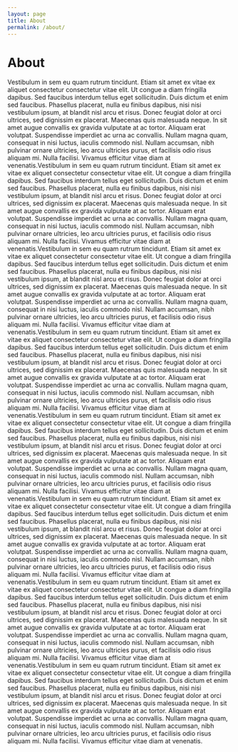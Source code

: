 ```yaml
---
layout: page
title: About
permalink: /about/
---
```


# About

Vestibulum in sem eu quam rutrum tincidunt. Etiam sit amet ex vitae ex aliquet consectetur consectetur vitae elit. Ut congue a diam fringilla dapibus. Sed faucibus interdum tellus eget sollicitudin. Duis dictum et enim sed faucibus. Phasellus placerat, nulla eu finibus dapibus, nisi nisi vestibulum ipsum, at blandit nisl arcu et risus. Donec feugiat dolor at orci ultrices, sed dignissim ex placerat. Maecenas quis malesuada neque. In sit amet augue convallis ex gravida vulputate at ac tortor. Aliquam erat volutpat. Suspendisse imperdiet ac urna ac convallis. Nullam magna quam, consequat in nisi luctus, iaculis commodo nisl. Nullam accumsan, nibh pulvinar ornare ultricies, leo arcu ultricies purus, et facilisis odio risus aliquam mi. Nulla facilisi. Vivamus efficitur vitae diam at venenatis.Vestibulum in sem eu quam rutrum tincidunt. Etiam sit amet ex vitae ex aliquet consectetur consectetur vitae elit. Ut congue a diam fringilla dapibus. Sed faucibus interdum tellus eget sollicitudin. Duis dictum et enim sed faucibus. Phasellus placerat, nulla eu finibus dapibus, nisi nisi vestibulum ipsum, at blandit nisl arcu et risus. Donec feugiat dolor at orci ultrices, sed dignissim ex placerat. Maecenas quis malesuada neque. In sit amet augue convallis ex gravida vulputate at ac tortor. Aliquam erat volutpat. Suspendisse imperdiet ac urna ac convallis. Nullam magna quam, consequat in nisi luctus, iaculis commodo nisl. Nullam accumsan, nibh pulvinar ornare ultricies, leo arcu ultricies purus, et facilisis odio risus aliquam mi. Nulla facilisi. Vivamus efficitur vitae diam at venenatis.Vestibulum in sem eu quam rutrum tincidunt. Etiam sit amet ex vitae ex aliquet consectetur consectetur vitae elit. Ut congue a diam fringilla dapibus. Sed faucibus interdum tellus eget sollicitudin. Duis dictum et enim sed faucibus. Phasellus placerat, nulla eu finibus dapibus, nisi nisi vestibulum ipsum, at blandit nisl arcu et risus. Donec feugiat dolor at orci ultrices, sed dignissim ex placerat. Maecenas quis malesuada neque. In sit amet augue convallis ex gravida vulputate at ac tortor. Aliquam erat volutpat. Suspendisse imperdiet ac urna ac convallis. Nullam magna quam, consequat in nisi luctus, iaculis commodo nisl. Nullam accumsan, nibh pulvinar ornare ultricies, leo arcu ultricies purus, et facilisis odio risus aliquam mi. Nulla facilisi. Vivamus efficitur vitae diam at venenatis.Vestibulum in sem eu quam rutrum tincidunt. Etiam sit amet ex vitae ex aliquet consectetur consectetur vitae elit. Ut congue a diam fringilla dapibus. Sed faucibus interdum tellus eget sollicitudin. Duis dictum et enim sed faucibus. Phasellus placerat, nulla eu finibus dapibus, nisi nisi vestibulum ipsum, at blandit nisl arcu et risus. Donec feugiat dolor at orci ultrices, sed dignissim ex placerat. Maecenas quis malesuada neque. In sit amet augue convallis ex gravida vulputate at ac tortor. Aliquam erat volutpat. Suspendisse imperdiet ac urna ac convallis. Nullam magna quam, consequat in nisi luctus, iaculis commodo nisl. Nullam accumsan, nibh pulvinar ornare ultricies, leo arcu ultricies purus, et facilisis odio risus aliquam mi. Nulla facilisi. Vivamus efficitur vitae diam at venenatis.Vestibulum in sem eu quam rutrum tincidunt. Etiam sit amet ex vitae ex aliquet consectetur consectetur vitae elit. Ut congue a diam fringilla dapibus. Sed faucibus interdum tellus eget sollicitudin. Duis dictum et enim sed faucibus. Phasellus placerat, nulla eu finibus dapibus, nisi nisi vestibulum ipsum, at blandit nisl arcu et risus. Donec feugiat dolor at orci ultrices, sed dignissim ex placerat. Maecenas quis malesuada neque. In sit amet augue convallis ex gravida vulputate at ac tortor. Aliquam erat volutpat. Suspendisse imperdiet ac urna ac convallis. Nullam magna quam, consequat in nisi luctus, iaculis commodo nisl. Nullam accumsan, nibh pulvinar ornare ultricies, leo arcu ultricies purus, et facilisis odio risus aliquam mi. Nulla facilisi. Vivamus efficitur vitae diam at venenatis.Vestibulum in sem eu quam rutrum tincidunt. Etiam sit amet ex vitae ex aliquet consectetur consectetur vitae elit. Ut congue a diam fringilla dapibus. Sed faucibus interdum tellus eget sollicitudin. Duis dictum et enim sed faucibus. Phasellus placerat, nulla eu finibus dapibus, nisi nisi vestibulum ipsum, at blandit nisl arcu et risus. Donec feugiat dolor at orci ultrices, sed dignissim ex placerat. Maecenas quis malesuada neque. In sit amet augue convallis ex gravida vulputate at ac tortor. Aliquam erat volutpat. Suspendisse imperdiet ac urna ac convallis. Nullam magna quam, consequat in nisi luctus, iaculis commodo nisl. Nullam accumsan, nibh pulvinar ornare ultricies, leo arcu ultricies purus, et facilisis odio risus aliquam mi. Nulla facilisi. Vivamus efficitur vitae diam at venenatis.Vestibulum in sem eu quam rutrum tincidunt. Etiam sit amet ex vitae ex aliquet consectetur consectetur vitae elit. Ut congue a diam fringilla dapibus. Sed faucibus interdum tellus eget sollicitudin. Duis dictum et enim sed faucibus. Phasellus placerat, nulla eu finibus dapibus, nisi nisi vestibulum ipsum, at blandit nisl arcu et risus. Donec feugiat dolor at orci ultrices, sed dignissim ex placerat. Maecenas quis malesuada neque. In sit amet augue convallis ex gravida vulputate at ac tortor. Aliquam erat volutpat. Suspendisse imperdiet ac urna ac convallis. Nullam magna quam, consequat in nisi luctus, iaculis commodo nisl. Nullam accumsan, nibh pulvinar ornare ultricies, leo arcu ultricies purus, et facilisis odio risus aliquam mi. Nulla facilisi. Vivamus efficitur vitae diam at venenatis.Vestibulum in sem eu quam rutrum tincidunt. Etiam sit amet ex vitae ex aliquet consectetur consectetur vitae elit. Ut congue a diam fringilla dapibus. Sed faucibus interdum tellus eget sollicitudin. Duis dictum et enim sed faucibus. Phasellus placerat, nulla eu finibus dapibus, nisi nisi vestibulum ipsum, at blandit nisl arcu et risus. Donec feugiat dolor at orci ultrices, sed dignissim ex placerat. Maecenas quis malesuada neque. In sit amet augue convallis ex gravida vulputate at ac tortor. Aliquam erat volutpat. Suspendisse imperdiet ac urna ac convallis. Nullam magna quam, consequat in nisi luctus, iaculis commodo nisl. Nullam accumsan, nibh pulvinar ornare ultricies, leo arcu ultricies purus, et facilisis odio risus aliquam mi. Nulla facilisi. Vivamus efficitur vitae diam at venenatis.
